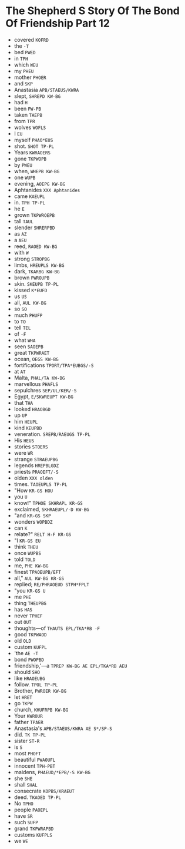 # The Shepherd S Story Of The Bond Of Friendship Part 12

* covered `KOFRD`
* the `-T`
* bed `PWED`
* in `TPH`
* which `WEU`
* my `PHEU`
* mother `PHOER`
* and `SKP`
* Anastasia `APB/STAEUS/KWRA`
* slept, `SHREPD KW-BG`
* had `H`
* been `PW-PB`
* taken `TAEPB`
* from `TPR`
* wolves `WOFLS`
* I `EU`
* myself `PHAO*EUS`
* shot. `SHOT TP-PL`
* Years `KWRAOERS`
* gone `TKPWOPB`
* by `PWEU`
* when, `WHEPB KW-BG`
* one `WUPB`
* evening, `AOEPG KW-BG`
* Aphtanides `XXX Aphtanides`
* came `KAEUPL`
* in. `TPH TP-PL`
* he `E`
* grown `TKPWROEPB`
* tall `TAUL`
* slender `SHRERPBD`
* as `AZ`
* a `AEU`
* reed, `RAOED KW-BG`
* with `W`
* strong `STROPBG`
* limbs, `HREUPLS KW-BG`
* dark, `TKARBG KW-BG`
* brown `PWROUPB`
* skin. `SKEUPB TP-PL`
* kissed `K*EUFD`
* us `US`
* all, `AUL KW-BG`
* so `SO`
* much `PHUFP`
* to `TO`
* tell `TEL`
* of `-F`
* what `WHA`
* seen `SAOEPB`
* great `TKPWRAET`
* ocean, `OEGS KW-BG`
* fortifications `TPORT/TPA*EUBGS/-S`
* at `AT`
* Malta, `PHAL/TA KW-BG`
* marvellous `PHAFLS`
* sepulchres `SEP/UL/KER/-S`
* Egypt, `E/SKWREUPT KW-BG`
* that `THA`
* looked `HRAOBGD`
* up `UP`
* him `HEUPL`
* kind `KEUPBD`
* veneration. `SREPB/RAEUGS TP-PL`
* His `HEUS`
* stories `STOERS`
* were `WR`
* strange `STRAEUPBG`
* legends `HREPBLGDZ`
* priests `PRAOEFT/-S`
* olden `XXX olden`
* times. `TAOEUPLS TP-PL`
* "How `KR-GS HOU`
* you `U`
* know!" `TPHOE SKHRAPL KR-GS`
* exclaimed, `SKHRAEUPL/-D KW-BG`
* "and `KR-GS SKP`
* wonders `WOPBDZ`
* can `K`
* relate?" `RELT H-F KR-GS`
* "I `KR-GS EU`
* think `THEU`
* once `WUPBS`
* told `TOLD`
* me, `PHE KW-BG`
* finest `TPAOEUPB/EFT`
* all," `AUL KW-BG KR-GS`
* replied; `RE/PHRAOEUD STPH*FPLT`
* "you `KR-GS U`
* me `PHE`
* thing `THEUPBG`
* has `HAS`
* never `TPHEF`
* out `OUT`
* thoughts—of `THAUTS EPL/TKA*RB -F`
* good `TKPWAOD`
* old `OLD`
* custom `KUFPL`
* 'the `AE -T`
* bond `PWOPBD`
* friendship,'—a `TPREP KW-BG AE EPL/TKA*RB AEU`
* should `SHO`
* like `HRAOEUBG`
* follow. `TPOL TP-PL`
* Brother, `PWROER KW-BG`
* let `HRET`
* go `TKPW`
* church, `KHUFRPB KW-BG`
* Your `KWROUR`
* father `TPAER`
* Anastasia's `APB/STAEUS/KWRA AE S*/SP-S`
* did. `TK TP-PL`
* sister `ST-R`
* is `S`
* most `PHOFT`
* beautiful `PWAOUFL`
* innocent `TPH-PBT`
* maidens, `PHAEUD/*EPB/-S KW-BG`
* she `SHE`
* shall `SHAL`
* consecrate `KOPBS/KRAEUT`
* deed. `TKAOED TP-PL`
* No `TPHO`
* people `PAOEPL`
* have `SR`
* such `SUFP`
* grand `TKPWRAPBD`
* customs `KUFPLS`
* we `WE`
